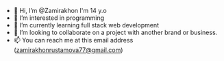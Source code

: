 - 👋 Hi, I’m @Zamirakhon I'm 14 y.o
- 👀 I’m interested in programming
- 🌱 I’m currently learning full stack web development 
- 💞️ I’m looking to collaborate on a project with another brand or business.
- 📫 You can reach me at this email address (zamirakhonrustamova77@gmail.com)


<!---
Zamirakhon/Zamirakhon is a ✨ special ✨ repository because its `README.md` (this file) appears on your GitHub profile.
You can click the Preview link to take a look at your changes.
--->
